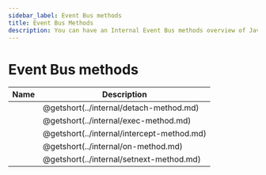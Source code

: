 ```yaml
---
sidebar_label: Event Bus methods
title: Event Bus Methods
description: You can have an Internal Event Bus methods overview of JavaScript Pivot in the documentation of the DHTMLX JavaScript Pivot library. Browse developer guides and API reference, try out code examples and live demos, and download a free 30-day evaluation version of DHTMLX Pivot.
---
```


# Event Bus methods

| Name                                           | Description                                       |
| ---------------------------------------------- | ------------------------------------------------- |
| [](../internal/detach-method.md)               | @getshort(../internal/detach-method.md)           |
| [](../internal/exec-method.md)                 | @getshort(../internal/exec-method.md)             |
| [](../internal/intercept-method.md)            | @getshort(../internal/intercept-method.md)        |
| [](../internal/on-method.md)                   | @getshort(../internal/on-method.md)               |
| [](../internal/setnext-method.md)              | @getshort(../internal/setnext-method.md)          |

